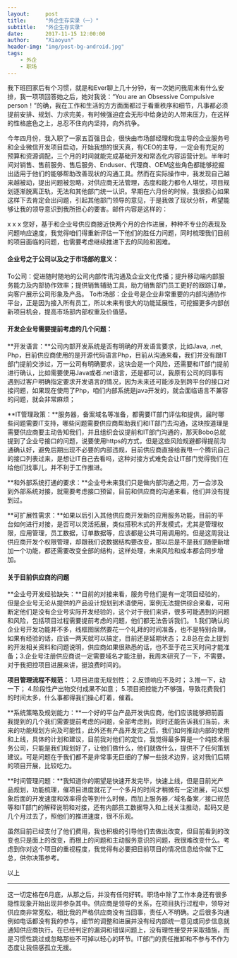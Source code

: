 ```yaml
---
layout:     post
title:      "外企生存实录（一）"
subtitle:   "外企生存实录"
date:       2017-11-15 12:00:00
author:     "Xiaoyun"
header-img: "img/post-bg-android.jpg"
tags:
    - 外企
    - 职场
---
```


我下班回家后有个习惯，就是和Ever聊上几十分钟，有一次她问我周末有什么安排，我一项项回答她之后，她对我说：“You are an Obsessive Compulsive person！”的确，我在工作和生活的方方面面都过于看重秩序和细节，凡事都必须提前安排、规划、力求完美，有时候强迫症会无形中给身边的人带来压力，在这样的性格底色之上，总忍不住向内坚持，向外抗争。

今年四月份，我入职了一家五百强日企，很快由市场部经理和我主导的企业服务号和企业微信开发项目启动，开始我想的很天真，有CEO的主导，一定会有充足的预算和资源调配，三个月的时间就能完成基础开发和常态化内容运营计划。半年时间对销售、售前服务、售后服务、Enduser、代理商、OEM这些角色都能够挖掘出适用于他们的能够帮助改善现状的沟通工具。然而在实际操作中，我发现自己越来越被动，提出问题被忽略，对供应商无法管理，态度和能力都令人堪忧，项目规划逐渐脱离正轨，无法和其他部门统一认识。早期在六月份的时候，我很担心如果这样下去肯定会出问题，引起其他部门领导的意见，于是我做了现状分析，希望能够让我的领导意识到我所担心的要害。邮件内容是这样的：

x x x
您好，基于和企业号供应商接近快两个月的合作进展，种种不专业的表现及问题响应速度，我觉得咱们得重新评估一下他们的胜任力问题，同时梳理我们目前的项目面临的问题，也需要考虑继续推进下去的风险和困难。

#### 企业号之于公司以及之于市场部的意义：
To公司：促进随时随地的公司内部传讯沟通及企业文化传播；提升移动端内部服务能力及内部协作效率；提供销售辅助工具，助力销售部门员工更好的跟踪订单，向客户展示公司形象及产品。
To市场部：企业号是企业非常重要的内部沟通协作平台，正是因为接入所有员工，所以未来有很大的功能延展性，可挖掘更多内部创新项目机会，提高市场部内部权重及价值感。

#### 开发企业号需要提前考虑的几个问题：
**开发语言：**公司内部开发系统是否有明确的开发语言要求，比如Java, .net, Php，目前供应商使用的是开源代码语言Php，目前从沟通来看，我们并没有跟IT部门提前交涉过，万一公司有明确要求，这块会是一个风险，还需要和IT部门提前进行确认，比如需要使用Java或者.net语言，还是都可以，我原有公司的同事有遇到过客户明确指定要求开发语言的情况，因为未来还可能涉及到跨平台的接口对接问题，如果现在使用了Php，咱们内部系统是java开发的，就会面临语言不兼容的问题，就会非常麻烦；

**IT管理政策：**服务器，备案域名等准备，都需要IT部门评估和提供，届时哪些问题需要IT支持，哪些问题需要供应商帮助我们和IT部门去沟通，这块按道理是需要供应商要主动告知我们，并且组织会议提前和IT部门沟通的，那天Bobo总就提到了企业号接口的问题，说要使用https的方式，但是这些风险规避都得提前沟通确认好，避免后期出现不必要的内部违规，目前供应商直接给我甩一个腾讯自己的接口列表过来，是想让IT自己去看吗，这种对接方式难免会让IT部门觉得我们在给他们找事儿，并不利于工作推进。

**和外部系统打通的要求：**企业号未来我们只是做内部沟通之用，万一会涉及到外部系统对接，就需要考虑接口预留，目前和供应商的沟通来看，他们并没有提到过。

**可扩展性需求：**如果以后引入其他供应商开发新的应用服务功能，目前的平台如何进行对接，是否可以灵活拓展，类似搭积木式的开发模式，尤其是管理权限，应用管理，员工数据，订单数据等，应该都是公共可用调用的。但是这周我让供应商开发个权限管理，却跟我们说数据结构要改变，那以后是不是我们随便新增加一个功能，都还需要改变全部的结构，这样处理，未来风险和成本都会同步增加。

#### 关于目前供应商的问题
**企业号开发经验缺失：**目前的对接来看，服务号他们是有一定项目经验的，但是企业号无论从提供的产品设计规划到术语使用，案例无法提供综合来看，可用断定他们是没有企业号实际开发经验的，这个对于我们来讲，很多可能遇到的问题和风险，包括项目过程需要提前考虑的问题，他们都无法告诉我们。
1.我们确认的企业号开发功能并不多，线框图居然要花一个礼拜的时间准备，也不是特别合理，如果有经验的话，应该一两天就可以搞定，目前还是延期状态；
2.B总在会上提到的开发相关资料和问题说明，供应商如果很熟悉的话，也不至于花三天时间才能准备；3.企业号注册供应商说一定需要域名才能注册，我周末研究了一下，不需要。对于我把控项目进展来讲，挺浪费时间的。

**项目管理流程不规范：**
1.项目进度无规划性；
2.反馈响应不及时；
3.推一下，动一下；
4.阶段性产出物交付成果不如意；
5.项目把控能力不够强，导致花费我们的时间太多，什么事都得我们操心盯着，催着。

**系统策略及规划能力：**一个好的平台产品开发供应商，他们应该能够把前面我提到的几个我们需要提前考虑的问题，全部考虑到，同时还能告诉我们当前，未来的功能规划方向及可能性，此外还有产品开发完之后，我们如何推动内部的使用和上线，具体的计划和建议，目前我对他们的定位，我觉得最多算是一个纯技术服务公司，只能是我们规划好了，让他们做什么，他们就做什么，提供不了任何策划建议。可是问题在于我们都不是非常事无巨细的了解一些技术边界，这对我们后期的项目开展，比较吃力。

**时间管理问题：**我知道你的期望是快速开发完毕，快速上线，但是目前光产品规划，功能梳理，催项目进度就花了一个多月的时间才稍微有一定进展，可以想象后面的开发速度和效率得会等到什么时候，而加上服务器／域名备案／接口规范等和IT部门的解释说明和对接，还有内部员工数据导入和上线关注推动，起码又是几个月过去了，照他们的推进速度，很不乐观。

虽然目前已经支付了他们费用，我也积极的引导他们去做出改变，但目前看到的改变也只是面上的改变，而根上的问题和主动服务意识的问题，我很难改变什么。考虑到你对这个项目的重视程度，我觉得有必要把目前项目的情况信息给你做下汇总，供你决策参考。

以上

-------

这一切定格在6月底，从那之后，并没有任何好转。职场中除了工作本身还有很多隐性现象开始出现并参杂其中。供应商是领导的关系，在项目执行过程中，领导对供应商非常宽松，相比我的严格供应商没有当回事，责任人不明确。之后很多沟通例如电话都没有我的参与，细节的调整和进展并没有经内部统一意见或同步信息就通知供应商执行。在已经判定的漏洞和错误问题上，没有理性接受并采取措施，而是习惯性跳过或忽略那些不可掉以轻心的环节。IT部门的责任推卸和不参与不作为态度让我倍感孤立无援。


